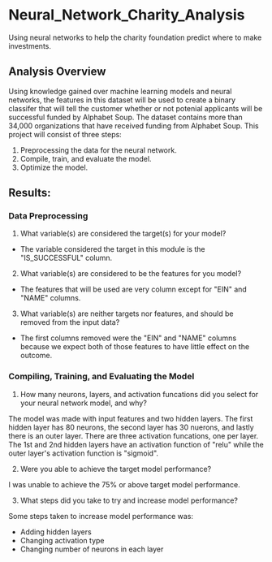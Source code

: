 # Neural_Network_Charity_Analysis
Using neural networks to help the charity foundation predict where to make investments.

## Analysis Overview
Using knowledge gained over machine learning models and neural networks, the features in this dataset will be used to create a binary classifer that will tell the customer whether or not potenial applicants will be successful funded by Alphabet Soup. The dataset contains more than 34,000 organizations that have received funding from Alphabet Soup. 
This project will consist of three steps:
  1. Preprocessing the data for the neural network.
  2. Compile, train, and evaluate the model.
  3. Optimize the model.

## Results:
### Data Preprocessing
1. What variable(s) are considered the target(s) for your model?
- The variable considered the target in this module is the "IS_SUCCESSFUL" column.

2. What variable(s) are considered to be the features for you model?
- The features that will be used are very column except for "EIN" and "NAME" columns.

3. What variable(s) are neither targets nor features, and should be removed from the input data?
- The first columns removed were the "EIN" and "NAME" columns because we expect both of those features to have little effect on the outcome.


### Compiling, Training, and Evaluating the Model
1. How many neurons, layers, and activation funcations did you select for your neural network model, and why?

The model was made with input features and two hidden layers. The first hidden layer has 80 neurons, the second layer has 30 nuerons, and lastly there is an outer layer. There are three activation funcations, one per layer. The 1st and 2nd hidden layers have an activation function of "relu" while the outer layer's activation function is "sigmoid".

2. Were you able to achieve the target model performance?

I was unable to achieve the 75% or above target model performance.

3. What steps did you take to try and increase model performance?

Some steps taken to increase model performance was:
- Adding hidden layers
- Changing activation type
- Changing number of neurons in each layer
